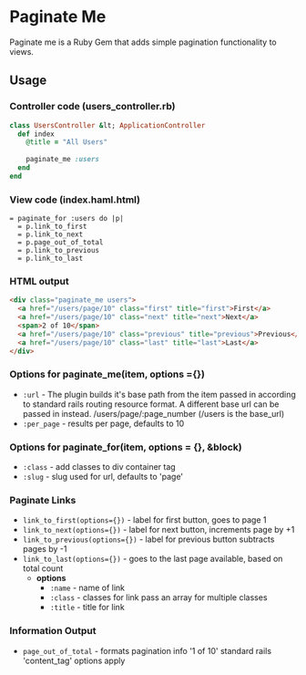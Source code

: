 # Paginate Me

Paginate me is a Ruby Gem that adds simple pagination functionality to views.

## Usage
### Controller code (users_controller.rb)

```ruby
class UsersController &lt; ApplicationController
  def index
    @title = "All Users"
    
    paginate_me :users
  end
end
```

### View code (index.haml.html)

```haml
= paginate_for :users do |p|
  = p.link_to_first
  = p.link_to_next
  = p.page_out_of_total
  = p.link_to_previous
  = p.link_to_last
```
  
### HTML output

```html
<div class="paginate_me users"> 
  <a href="/users/page/10" class="first" title="first">First</a> 
  <a href="/users/page/10" class="next" title="next">Next</a> 
  <span>2 of 10</span> 
  <a href="/users/page/10" class="previous" title="previous">Previous</a> 
  <a href="/users/page/10" class="last" title="last">Last</a> 
</div>
```
### Options for paginate_me(item, options ={})

* `:url` - The plugin builds it's base path from the item passed in according to standard rails routing resource format. A different base url can be passed in instead. /users/page/:page_number (/users is the base_url)
* `:per_page` - results per page, defaults to 10

### Options for paginate_for(item, options = {}, &block)

* `:class` - add classes to div container tag
* `:slug` - slug used for url, defaults to 'page'

### Paginate Links

* `link_to_first(options={})` - label for first button, goes to page 1 
* `link_to_next(options={})` - label for next button, increments page by +1
* `link_to_previous(options={})` - label for previous button subtracts pages by -1
* `link_to_last(options={})` - goes to the last page available, based on total count
  * **options**
    * `:name` - name of link
    * `:class` - classes for link pass an array for multiple classes
    * `:title` - title for link

### Information Output
* `page_out_of_total` - formats pagination info '1 of 10' standard rails 'content_tag' options apply